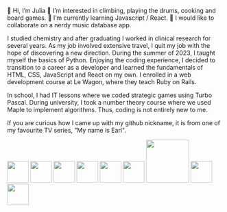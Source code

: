 👋 Hi, I’m Julia
👀 I’m interested in climbing, playing the drums, cooking and board games.
🌱 I’m currently learning Javascript / React.
💞️ I would like to collaborate on a nerdy music database app.

I studied chemistry and after graduating I worked in clinical research for several years. As my job involved extensive travel, I quit my job with the hope of discovering a new direction. During the summer of 2023, I taught myself the basics of Python. Enjoying the coding experience, I decided to transition to a career as a developer and learned the fundamentals of HTML, CSS, JavaScript and React on my own. I enrolled in a web development course at Le Wagon, where they teach Ruby on Rails.

In school, I had IT lessons where we coded strategic games using Turbo Pascal. During university, I took a number theory course where we used Maple to implement algorithms. Thus, coding is not entirely new to me.

If you are curious how I came up with my github nickname, it is from one of my favourite TV series, "My name is Earl".

<div>
  <img src="https://cdn.jsdelivr.net/gh/devicons/devicon/icons/html5/html5-original-wordmark.svg" width=50px />
  <img src="https://cdn.jsdelivr.net/gh/devicons/devicon/icons/css3/css3-original-wordmark.svg" width=50px />
  <img src="https://cdn.jsdelivr.net/gh/devicons/devicon/icons/sass/sass-original.svg" width=50px width=50px />
  <img src="https://cdn.jsdelivr.net/gh/devicons/devicon/icons/javascript/javascript-original.svg" width=50px />
  <img src="https://cdn.jsdelivr.net/gh/devicons/devicon/icons/react/react-original-wordmark.svg" width=50px />
  <img src="https://cdn.jsdelivr.net/gh/devicons/devicon/icons/ruby/ruby-plain-wordmark.svg" width=50px />
  <img src="https://cdn.jsdelivr.net/gh/devicons/devicon/icons/rails/rails-plain-wordmark.svg" width=100px />
  <img src="https://cdn.jsdelivr.net/gh/devicons/devicon/icons/git/git-original.svg" width=50px />
  <img src="https://cdn.jsdelivr.net/gh/devicons/devicon/icons/github/github-original.svg" width=50px />
</div>

